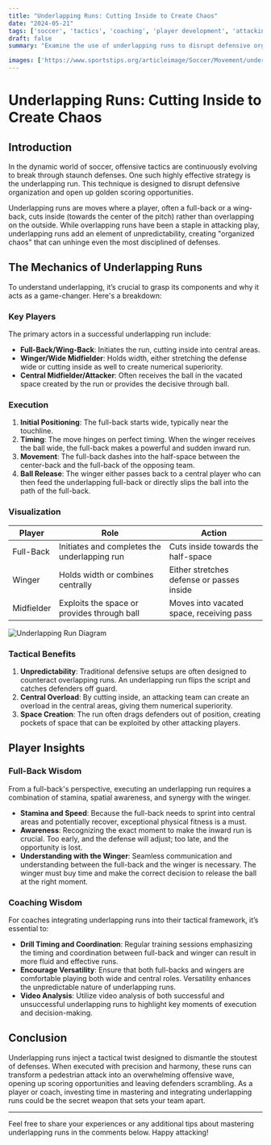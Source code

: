 ```yaml
--- 
title: "Underlapping Runs: Cutting Inside to Create Chaos" 
date: "2024-05-21" 
tags: ['soccer', 'tactics', 'coaching', 'player development', 'attacking', 'formations', 'breaking down defenses', 'underlapping runs', 'game strategy'] 
draft: false 
summary: "Examine the use of underlapping runs to disrupt defensive organization and create scoring opportunities." 

images: ['https://www.sportstips.org/articleimage/Soccer/Movement/underlapping_runs_cutting_inside_to_create_chaos_1_20240714_161025.webp', 'https://www.sportstips.org/articleimage/Soccer/Movement/underlapping_runs_cutting_inside_to_create_chaos.webp']
--- 
```


# Underlapping Runs: Cutting Inside to Create Chaos

## Introduction

In the dynamic world of soccer, offensive tactics are continuously evolving to break through staunch defenses. One such highly effective strategy is the underlapping run. This technique is designed to disrupt defensive organization and open up golden scoring opportunities. 

Underlapping runs are moves where a player, often a full-back or a wing-back, cuts inside (towards the center of the pitch) rather than overlapping on the outside. While overlapping runs have been a staple in attacking play, underlapping runs add an element of unpredictability, creating "organized chaos" that can unhinge even the most disciplined of defenses.

## The Mechanics of Underlapping Runs

To understand underlapping, it’s crucial to grasp its components and why it acts as a game-changer. Here's a breakdown:

### Key Players

The primary actors in a successful underlapping run include:
- **Full-Back/Wing-Back**: Initiates the run, cutting inside into central areas.
- **Winger/Wide Midfielder**: Holds width, either stretching the defense wide or cutting inside as well to create numerical superiority.
- **Central Midfielder/Attacker**: Often receives the ball in the vacated space created by the run or provides the decisive through ball.

### Execution

1. **Initial Positioning**: The full-back starts wide, typically near the touchline.
2. **Timing**: The move hinges on perfect timing. When the winger receives the ball wide, the full-back makes a powerful and sudden inward run.
3. **Movement**: The full-back dashes into the half-space between the center-back and the full-back of the opposing team.
4. **Ball Release**: The winger either passes back to a central player who can then feed the underlapping full-back or directly slips the ball into the path of the full-back.

### Visualization

| Player       | Role                                     | Action                                      |
|--------------|------------------------------------------|---------------------------------------------|
| Full-Back    | Initiates and completes the underlapping run | Cuts inside towards the half-space          |
| Winger       | Holds width or combines centrally        | Either stretches defense or passes inside   |
| Midfielder   | Exploits the space or provides through ball | Moves into vacated space, receiving pass    |

![Underlapping Run Diagram](https://www.sportstips.org/articleimage/Soccer/Movement/underlapping_runs_cutting_inside_to_create_chaos_1_20240714_161025.webp)

### Tactical Benefits

1. **Unpredictability**: Traditional defensive setups are often designed to counteract overlapping runs. An underlapping run flips the script and catches defenders off guard.
2. **Central Overload**: By cutting inside, an attacking team can create an overload in the central areas, giving them numerical superiority.
3. **Space Creation**: The run often drags defenders out of position, creating pockets of space that can be exploited by other attacking players.

## Player Insights

### Full-Back Wisdom

From a full-back's perspective, executing an underlapping run requires a combination of stamina, spatial awareness, and synergy with the winger. 

- **Stamina and Speed**: Because the full-back needs to sprint into central areas and potentially recover, exceptional physical fitness is a must.
- **Awareness**: Recognizing the exact moment to make the inward run is crucial. Too early, and the defense will adjust; too late, and the opportunity is lost.
- **Understanding with the Winger**: Seamless communication and understanding between the full-back and the winger is necessary. The winger must buy time and make the correct decision to release the ball at the right moment.

### Coaching Wisdom

For coaches integrating underlapping runs into their tactical framework, it’s essential to:
- **Drill Timing and Coordination**: Regular training sessions emphasizing the timing and coordination between full-back and winger can result in more fluid and effective runs.
- **Encourage Versatility**: Ensure that both full-backs and wingers are comfortable playing both wide and central roles. Versatility enhances the unpredictable nature of underlapping runs.
- **Video Analysis**: Utilize video analysis of both successful and unsuccessful underlapping runs to highlight key moments of execution and decision-making.

## Conclusion

Underlapping runs inject a tactical twist designed to dismantle the stoutest of defenses. When executed with precision and harmony, these runs can transform a pedestrian attack into an overwhelming offensive wave, opening up scoring opportunities and leaving defenders scrambling. As a player or coach, investing time in mastering and integrating underlapping runs could be the secret weapon that sets your team apart.

---

Feel free to share your experiences or any additional tips about mastering underlapping runs in the comments below. Happy attacking!